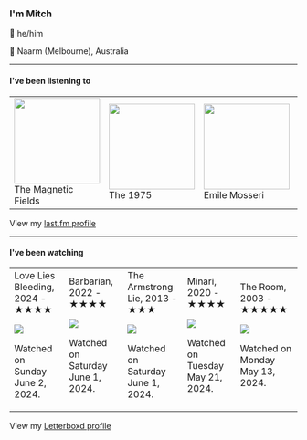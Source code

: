 <article><h3>I&#x27;m Mitch</h3><section><p>👨 he/him</p><p>📍 Naarm (Melbourne), Australia</p></section><hr/><section><h4>I&#x27;ve been listening to</h4><table><tbody><td><img src="https://lastfm.freetls.fastly.net/i/u/174s/8695a71527f248f3c8a9875b42d0f508.png" height="150px" alt="" role="presentation"/><br/>The Magnetic Fields</td><td><img src="https://lastfm.freetls.fastly.net/i/u/174s/2666bdc9b7264b799f8a882e471cd62e.png" height="150px" alt="" role="presentation"/><br/>The 1975</td><td><img src="https://lastfm.freetls.fastly.net/i/u/174s/ed1e44faf5c30a549554da7115492d05.png" height="150px" alt="" role="presentation"/><br/>Emile Mosseri</td><td><img src="https://lastfm.freetls.fastly.net/i/u/174s/63dff8381ec0432a888e781bfa467826.png" height="150px" alt="" role="presentation"/><br/>Oberhofer</td><td><img src="https://lastfm.freetls.fastly.net/i/u/174s/06f2f268fe279ecb558ee2de5ed4a4fe.png" height="150px" alt="" role="presentation"/><br/>Christopher Bear</td></tbody></table><span>View my <a href="https://www.last.fm/user/my-slab">last.fm profile</a></span></section><hr/><section><h4>I&#x27;ve been watching</h4><table><tbody><td>Love Lies Bleeding, 2024 - ★★★★<br/><span> <p><img src="https://a.ltrbxd.com/resized/film-poster/8/5/3/0/1/1/853011-love-lies-bleeding-0-600-0-900-crop.jpg?v=06376e593e"/></p> <p>Watched on Sunday June 2, 2024.</p> </span></td><td>Barbarian, 2022 - ★★★★<br/><span> <p><img src="https://a.ltrbxd.com/resized/film-poster/8/1/9/6/4/8/819648-barbarian-0-600-0-900-crop.jpg?v=75b067327a"/></p> <p>Watched on Saturday June 1, 2024.</p> </span></td><td>The Armstrong Lie, 2013 - ★★★<br/><span> <p><img src="https://a.ltrbxd.com/resized/film-poster/1/5/2/0/4/9/152049-the-armstrong-lie-0-600-0-900-crop.jpg?v=dd0f8500fc"/></p> <p>Watched on Saturday June 1, 2024.</p> </span></td><td>Minari, 2020 - ★★★★<br/><span> <p><img src="https://a.ltrbxd.com/resized/film-poster/5/4/2/4/4/9/542449-minari-0-600-0-900-crop.jpg?v=29fbd9f379"/></p> <p>Watched on Tuesday May 21, 2024.</p> </span></td><td>The Room, 2003 - ★★★★★<br/><span> <p><img src="https://a.ltrbxd.com/resized/sm/upload/qq/yi/i3/dk/aUC39cFC2KO8CJ0EV0ijIJRr3PT-0-600-0-900-crop.jpg?v=95164ef310"/></p> <p>Watched on Monday May 13, 2024.</p> </span></td></tbody></table><span>View my <a href="https://letterboxd.com/myslab/">Letterboxd profile</a></span></section></article>